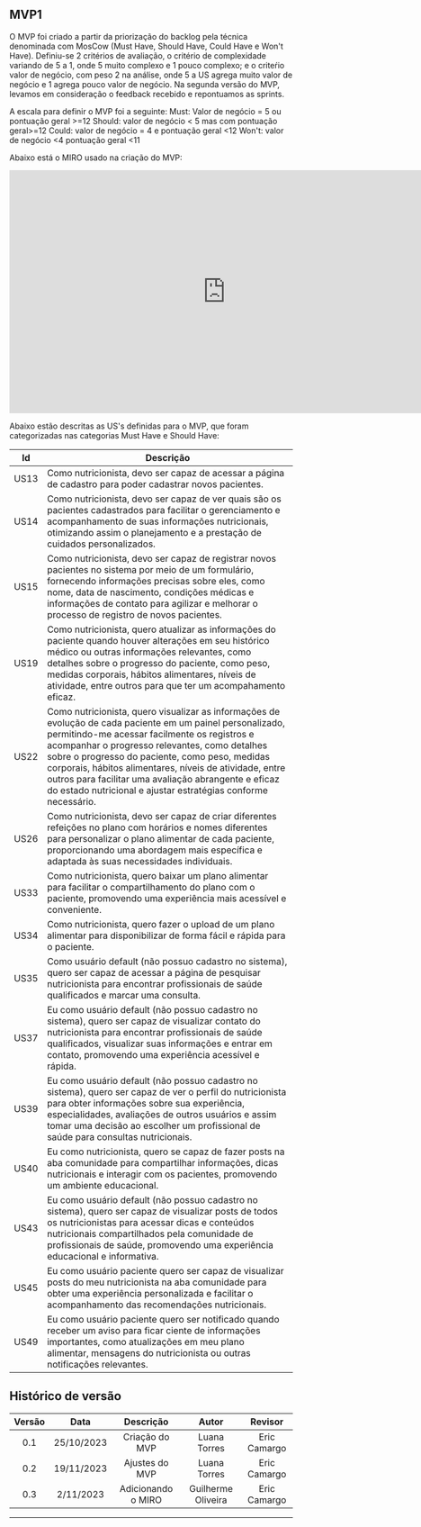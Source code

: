 ## MVP1

O MVP foi criado a partir da priorização do backlog pela técnica denominada com MosCow (Must Have, Should Have, Could Have e Won't Have). Definiu-se 2 critérios de avaliação, o critério de complexidade variando de 5 a 1, onde 5 muito complexo e 1 pouco complexo; e o criteŕio valor de negócio, com peso 2 na análise, onde 5 a US agrega muito valor de negócio e 1 agrega pouco valor de negócio.
Na segunda versão do MVP, levamos em consideração o feedback recebido e repontuamos as sprints.

A escala para definir o MVP foi a seguinte:
Must: Valor de negócio = 5 ou pontuação geral >=12
Should: valor de negócio < 5 mas com pontuação geral>=12
Could: valor de negócio = 4 e pontuação geral <12
Won't: valor de negócio <4 pontuação geral <11

Abaixo está o MIRO usado na criação do MVP:

<iframe width="768" height="432" src="https://miro.com/app/live-embed/uXjVNWybxac=/?moveToViewport=6055,20915,10518,12494&embedId=681267620991" frameborder="0" scrolling="no" allow="fullscreen; clipboard-read; clipboard-write" allowfullscreen></iframe>

Abaixo estão descritas as US's definidas para o MVP, que foram categorizadas nas categorias Must Have e Should Have: 

| Id | Descrição |
| --- | --- |
| US13 | Como nutricionista, devo ser capaz de acessar a página de cadastro para poder cadastrar novos pacientes. |
| US14 | Como nutricionista, devo ser capaz de ver quais são os pacientes cadastrados para facilitar o gerenciamento e acompanhamento de suas informações nutricionais, otimizando assim o planejamento e a prestação de cuidados personalizados. |
| US15 | Como nutricionista, devo ser capaz de registrar novos pacientes no sistema por meio de um formulário, fornecendo informações precisas sobre eles, como nome, data de nascimento, condições médicas e informações de contato para agilizar e melhorar o processo de registro de novos pacientes. |
| US19 | Como nutricionista, quero atualizar as informações do paciente quando houver alterações em seu histórico médico ou outras informações relevantes, como detalhes sobre o progresso do paciente, como peso, medidas corporais, hábitos alimentares, níveis de atividade, entre outros para que ter um acompahamento eficaz. |
| US22 | Como nutricionista, quero visualizar as informações de evolução de cada paciente em um painel personalizado, permitindo-me acessar facilmente os registros e acompanhar o progresso relevantes, como detalhes sobre o progresso do paciente, como peso, medidas corporais, hábitos alimentares, níveis de atividade, entre outros para facilitar uma avaliação abrangente e eficaz do estado nutricional e ajustar estratégias conforme necessário. |
| US26 | Como nutricionista, devo ser capaz de criar diferentes refeições no plano com horários e nomes diferentes para personalizar o plano alimentar de cada paciente, proporcionando uma abordagem mais específica e adaptada às suas necessidades individuais. |
| US33 | Como nutricionista, quero baixar um plano alimentar para facilitar o compartilhamento do plano com o paciente, promovendo uma experiência mais acessível e conveniente. |
| US34 | Como nutricionista, quero fazer o upload de um plano alimentar para disponibilizar de forma fácil e rápida para o paciente. |
| US35 | Como usuário default (não possuo cadastro no sistema), quero ser capaz de acessar a página de pesquisar nutricionista para encontrar profissionais de saúde qualificados e marcar uma consulta. |
| US37 | Eu como usuário default (não possuo cadastro no sistema), quero ser capaz de visualizar contato do nutricionista para encontrar profissionais de saúde qualificados, visualizar suas informações e entrar em contato, promovendo uma experiência acessível e rápida. | 
| US39 |  Eu como usuário default (não possuo cadastro no sistema), quero ser capaz de ver o perfil do nutricionista para obter informações sobre sua experiência, especialidades, avaliações de outros usuários e assim tomar uma decisão ao  escolher um profissional de saúde para consultas nutricionais. |
| US40 | Eu como nutricionista, quero se capaz de fazer posts na aba comunidade para compartilhar informações, dicas nutricionais e interagir com os pacientes, promovendo um ambiente educacional. |
| US43 | Eu como usuário default (não possuo cadastro no sistema), quero ser capaz de visualizar posts de todos os nutricionistas para acessar dicas e conteúdos nutricionais compartilhados pela comunidade de profissionais de saúde, promovendo uma experiência educacional e informativa. |
| US45 | Eu como usuário paciente quero ser capaz de visualizar posts do meu nutricionista na aba comunidade para obter uma experiência personalizada e facilitar o acompanhamento das recomendações nutricionais. |
| US49 | Eu como usuário paciente quero ser notificado quando receber um aviso para ficar ciente de informações importantes, como atualizações em meu plano alimentar, mensagens do nutricionista ou outras notificações relevantes. |


## Histórico de versão

| Versão |    Data    |      Descrição       |  Autor  | Revisor |
| :----: | :--------: | :------------------: | :-----: | :-----: |
|  0.1   | 25/10/2023 | Criação do MVP | Luana Torres |  Eric Camargo |
|  0.2   | 19/11/2023 | Ajustes do MVP | Luana Torres |  Eric Camargo |
|  0.3   | 2/11/2023 | Adicionando o MIRO | Guilherme Oliveira |  Eric Camargo |

---
